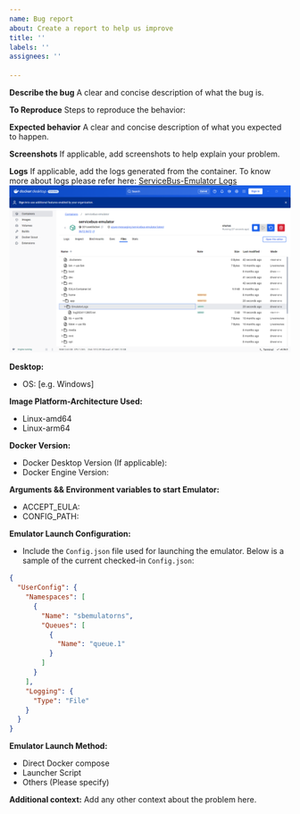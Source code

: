 ```yaml
---
name: Bug report
about: Create a report to help us improve
title: ''
labels: ''
assignees: '' 

---
```


**Describe the bug**
A clear and concise description of what the bug is.

**To Reproduce**
Steps to reproduce the behavior:

**Expected behavior**
A clear and concise description of what you expected to happen.

**Screenshots**
If applicable, add screenshots to help explain your problem.

**Logs**
If applicable, add the logs generated from the container.
To know more about logs please refer here: [ServiceBus-Emulator Logs](https://learn.microsoft.com/en-us/azure/service-bus-messaging/overview-emulator#logs-for-debugging)
<img src="https://raw.githubusercontent.com/Azure/azure-service-bus-emulator-installer/refs/heads/main/.github/ISSUE_TEMPLATE/EmulatorContainerLogs.png" alt="EmulatorContainerLogSample">

**Desktop:**
 - OS: [e.g. Windows]

**Image Platform-Architecture Used:**
- Linux-amd64
- Linux-arm64

**Docker Version:**
- Docker Desktop Version (If applicable): 
- Docker Engine Version:

**Arguments && Environment variables to start Emulator:**
- ACCEPT_EULA:
- CONFIG_PATH:

**Emulator Launch Configuration:**
- Include the `Config.json` file used for launching the emulator. Below is a sample of the current checked-in `Config.json`:

```json
{
  "UserConfig": {
    "Namespaces": [
      {
        "Name": "sbemulatorns",
        "Queues": [
          {
            "Name": "queue.1"
          }
        ]
      }
    ],
    "Logging": {
      "Type": "File"
    }
  }
}
```

**Emulator Launch Method:**
 - Direct Docker compose
 - Launcher Script
 - Others (Please specify)

**Additional context:**
Add any other context about the problem here.

